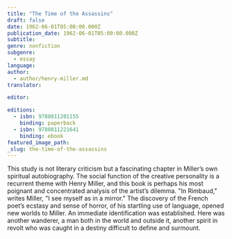 ```yaml
---
title: "The Time of the Assassins"
draft: false
date: 1962-06-01T05:00:00.000Z
publication_date: 1962-06-01T05:00:00.000Z
subtitle:
genre: nonfiction
subgenre:
  - essay
language:
author:
  - author/henry-miller.md
translator:

editor:

editions:
  - isbn: 9780811201155
    binding: paperback
  - isbn: 9780811221641
    binding: ebook
featured_image_path:
_slug: the-time-of-the-assassins
---
```


This study is not literary criticism but a fascinating chapter in Miller’s own spiritual autobiography. The social function of the creative personality is a recurrent theme with Henry Miller, and this book is perhaps his most poignant and concentrated analysis of the artist’s dilemma. "In Rimbaud," writes Miller, "I see myself as in a mirror." The discovery of the French poet’s ecstasy and sense of horror, of his startling use of language, opened new worlds to Miller. An immediate identification was established. Here was another wanderer, a man both in the world and outside it, another spirit in revolt who was caught in a destiny difficult to define and surmount.

